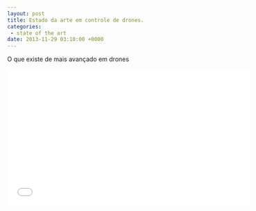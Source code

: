 ```yaml
---
layout: post
title: Estado da arte em controle de drones.
categories:
 - state of the art
date: 2013-11-29 03:10:00 +0000
---
```


O que existe de mais avançado em drones  

<a name="more"></a>  

  

<iframe allowfullscreen="" frameborder="0" height="315" src="//www.youtube.com/embed/w2itwFJCgFQ" width="560"></iframe>